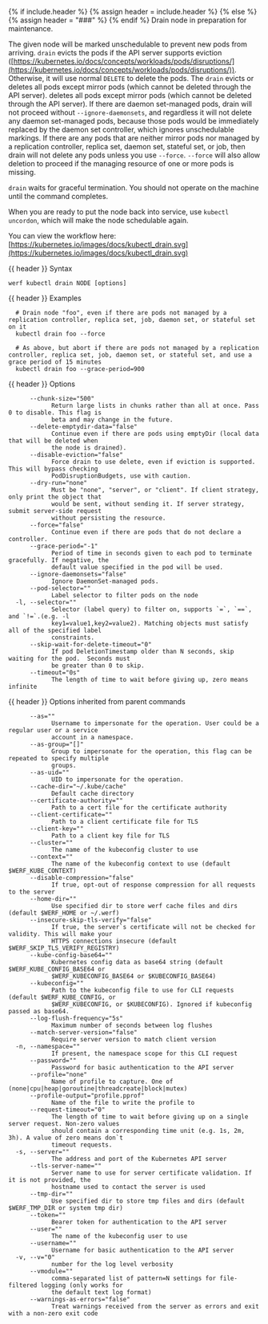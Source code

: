 {% if include.header %}
{% assign header = include.header %}
{% else %}
{% assign header = "###" %}
{% endif %}
Drain node in preparation for maintenance.

The given node will be marked unschedulable to prevent new pods from arriving. `drain` evicts the pods if the API server supports eviction ([https://kubernetes.io/docs/concepts/workloads/pods/disruptions/](https://kubernetes.io/docs/concepts/workloads/pods/disruptions/)). Otherwise, it will use normal `DELETE` to delete the pods. The `drain` evicts or deletes all pods except mirror pods (which cannot be deleted through the API server). deletes all pods except mirror pods (which cannot be deleted through the API server). If there are daemon set-managed pods, drain will not proceed without `--ignore-daemonsets`, and regardless it will not delete any daemon set-managed pods, because those pods would be immediately replaced by the daemon set controller, which ignores unschedulable markings. If there are any pods that are neither mirror pods nor managed by a replication controller, replica set, daemon set, stateful set, or job, then drain will not delete any pods unless you use `--force`. `--force` will also allow deletion to proceed if the managing resource of one or more pods is missing.

`drain` waits for graceful termination. You should not operate on the machine until the command completes.

When you are ready to put the node back into service, use `kubectl uncordon`, which will make the node schedulable again.

You can view the workflow here: [https://kubernetes.io/images/docs/kubectl_drain.svg](https://kubernetes.io/images/docs/kubectl_drain.svg)

{{ header }} Syntax

```shell
werf kubectl drain NODE [options]
```

{{ header }} Examples

```shell
  # Drain node "foo", even if there are pods not managed by a replication controller, replica set, job, daemon set, or stateful set on it
  kubectl drain foo --force
  
  # As above, but abort if there are pods not managed by a replication controller, replica set, job, daemon set, or stateful set, and use a grace period of 15 minutes
  kubectl drain foo --grace-period=900
```

{{ header }} Options

```shell
      --chunk-size="500"
            Return large lists in chunks rather than all at once. Pass 0 to disable. This flag is   
            beta and may change in the future.
      --delete-emptydir-data="false"
            Continue even if there are pods using emptyDir (local data that will be deleted when    
            the node is drained).
      --disable-eviction="false"
            Force drain to use delete, even if eviction is supported. This will bypass checking     
            PodDisruptionBudgets, use with caution.
      --dry-run="none"
            Must be "none", "server", or "client". If client strategy, only print the object that   
            would be sent, without sending it. If server strategy, submit server-side request       
            without persisting the resource.
      --force="false"
            Continue even if there are pods that do not declare a controller.
      --grace-period="-1"
            Period of time in seconds given to each pod to terminate gracefully. If negative, the   
            default value specified in the pod will be used.
      --ignore-daemonsets="false"
            Ignore DaemonSet-managed pods.
      --pod-selector=""
            Label selector to filter pods on the node
  -l, --selector=""
            Selector (label query) to filter on, supports `=`, `==`, and `!=`.(e.g. -l              
            key1=value1,key2=value2). Matching objects must satisfy all of the specified label      
            constraints.
      --skip-wait-for-delete-timeout="0"
            If pod DeletionTimestamp older than N seconds, skip waiting for the pod.  Seconds must  
            be greater than 0 to skip.
      --timeout="0s"
            The length of time to wait before giving up, zero means infinite
```

{{ header }} Options inherited from parent commands

```shell
      --as=""
            Username to impersonate for the operation. User could be a regular user or a service    
            account in a namespace.
      --as-group="[]"
            Group to impersonate for the operation, this flag can be repeated to specify multiple   
            groups.
      --as-uid=""
            UID to impersonate for the operation.
      --cache-dir="~/.kube/cache"
            Default cache directory
      --certificate-authority=""
            Path to a cert file for the certificate authority
      --client-certificate=""
            Path to a client certificate file for TLS
      --client-key=""
            Path to a client key file for TLS
      --cluster=""
            The name of the kubeconfig cluster to use
      --context=""
            The name of the kubeconfig context to use (default $WERF_KUBE_CONTEXT)
      --disable-compression="false"
            If true, opt-out of response compression for all requests to the server
      --home-dir=""
            Use specified dir to store werf cache files and dirs (default $WERF_HOME or ~/.werf)
      --insecure-skip-tls-verify="false"
            If true, the server`s certificate will not be checked for validity. This will make your 
            HTTPS connections insecure (default $WERF_SKIP_TLS_VERIFY_REGISTRY)
      --kube-config-base64=""
            Kubernetes config data as base64 string (default $WERF_KUBE_CONFIG_BASE64 or            
            $WERF_KUBECONFIG_BASE64 or $KUBECONFIG_BASE64)
      --kubeconfig=""
            Path to the kubeconfig file to use for CLI requests (default $WERF_KUBE_CONFIG, or      
            $WERF_KUBECONFIG, or $KUBECONFIG). Ignored if kubeconfig passed as base64.
      --log-flush-frequency="5s"
            Maximum number of seconds between log flushes
      --match-server-version="false"
            Require server version to match client version
  -n, --namespace=""
            If present, the namespace scope for this CLI request
      --password=""
            Password for basic authentication to the API server
      --profile="none"
            Name of profile to capture. One of (none|cpu|heap|goroutine|threadcreate|block|mutex)
      --profile-output="profile.pprof"
            Name of the file to write the profile to
      --request-timeout="0"
            The length of time to wait before giving up on a single server request. Non-zero values 
            should contain a corresponding time unit (e.g. 1s, 2m, 3h). A value of zero means don`t 
            timeout requests.
  -s, --server=""
            The address and port of the Kubernetes API server
      --tls-server-name=""
            Server name to use for server certificate validation. If it is not provided, the        
            hostname used to contact the server is used
      --tmp-dir=""
            Use specified dir to store tmp files and dirs (default $WERF_TMP_DIR or system tmp dir)
      --token=""
            Bearer token for authentication to the API server
      --user=""
            The name of the kubeconfig user to use
      --username=""
            Username for basic authentication to the API server
  -v, --v="0"
            number for the log level verbosity
      --vmodule=""
            comma-separated list of pattern=N settings for file-filtered logging (only works for    
            the default text log format)
      --warnings-as-errors="false"
            Treat warnings received from the server as errors and exit with a non-zero exit code
```

